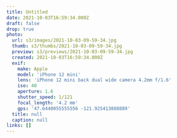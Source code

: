```yaml
---
title: Untitled
date: 2021-10-03T16:59:34.000Z
draft: false
drop: true
photo:
  url: s3/images/2021-10-03-09-59-34.jpg
  thumb: s3/thumbs/2021-10-03-09-59-34.jpg
  preview: s3/previews/2021-10-03-09-59-34.jpg
  created: 2021-10-03T16:59:34.000Z
  exif:
    make: Apple
    model: 'iPhone 12 mini'
    lens: 'iPhone 12 mini back dual wide camera 4.2mm f/1.6'
    iso: 40
    aperture: 1.6
    shutter_speed: 1/121
    focal_length: '4.2 mm'
    gps: '47.6440055555556 -121.925413888889'
  title: null
  caption: null
links: []
---
```

